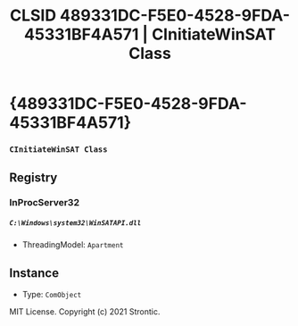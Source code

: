 ﻿---
title: "CLSID 489331DC-F5E0-4528-9FDA-45331BF4A571 | CInitiateWinSAT Class"
excerpt: What is COM-Object CLSID 489331DC-F5E0-4528-9FDA-45331BF4A571?
---

# {489331DC-F5E0-4528-9FDA-45331BF4A571}

### `CInitiateWinSAT Class`

## Registry


### InProcServer32

##### `C:\Windows\system32\WinSATAPI.dll`
* ThreadingModel: `Apartment`

## Instance

* Type: `ComObject`

MIT License. Copyright (c) 2021 Strontic.


